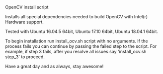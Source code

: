 OpenCV install script

Installs all special dependencies needed to build OpenCV with Intel(r) Hardware support.

Tested with Ubuntu 16.04.5 64bit, Ubuntu 17.10 64bit, Ubuntu 18.04.1 64bit.

To begin installation run install_ocv.sh script with no arguments.
If the process fails you can continue by passing the failed step to the script.
For example, if step 3 fails, after you resolve all issues say 'install_ocv.sh step_3' to proceed.

Have a great day and as always, stay awesome!
